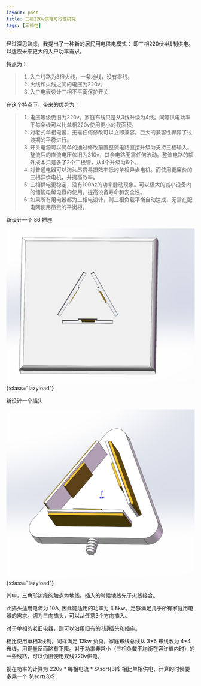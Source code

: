```yaml
---
layout: post
title: 三相220v供电可行性研究
tags: [三相电]
---
```


经过深思熟虑，我提出了一种新的居民用电供电模式： 即三相220伏4线制供电。以适应未来更大的入户功率需求。

特点为：

>   1. 入户线路为3根火线，一条地线，没有零线。
>   2. 火线和火线之间的电压为220v。
>   3. 入户电表设计三相不平衡保护开关

在这个特点下，带来的优势为：

>   1. 电压等级仍旧为220v。家庭布线只是从3线升级为4线。同等供电功率下每条线可以比单相220v使用更小的截面积。
>   2. 对老式单相电器，无需任何修改可以立即兼容。巨大的兼容性保障了过渡期的平稳进行。
>   3. 开关电源可以简单的通过修改前置整流电路直接升级为支持三相输入。整流后的直流电压依旧为310v，其余电路无需任何改动。整流电路的额外成本只是多了2个二极管，从4个升级为6个。
>   4. 对普通电器可以淘汰昂贵易损效率低的单相异步电机。而使用更廉价的三相异步电机，并提高效率。
>   5. 三相供电更稳定，没有100hz的功率脉动现象。可以极大的减小设备内的储能电解电容的使用。提高设备寿命和安全性。
>   6. 如果所有用电器都为三相电设计，则三相负载平衡自动达成，无需在配电网使用昂贵的平衡柜。

新设计一个 86 插座

![插座](/images/插座.png){:class="lazyload"}

新设计一个插头

![插头](/images/插头.png){:class="lazyload"}

其中，三角形边缘的触点为地线。插入的时候地线先于火线接合。

此插头适用电流为 10A, 因此能适用的功率为 3.8kw。足够满足几乎所有家庭用电器的需求。切为三向插头，可以从任意3个方向插入。

对于单相的老旧电器，则可以沿用旧有的3脚插头和插座。

相比使用单相3线制，同样满足 12kw 负荷，家庭布线总线从 3\*6 布线改为 4\*4布线。用铜量反而略有下降。对于功率非常小（三相负载不均衡在容许值内时）的一些线路，可以仍旧使用双线220v供电。

视在功率的计算为 220v * 每相电流 * $\sqrt{3}$
相比单相供电，计算的时候要多乘一个 $\sqrt{3}$

